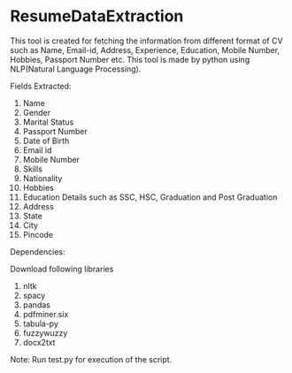 # ResumeDataExtraction
This tool is created for fetching the information from different format of CV such as Name, Email-id, Address, Experience, Education, Mobile Number, Hobbies, Passport Number etc. This tool is made by python using NLP(Natural Language Processing). 

Fields Extracted:
1. Name
2. Gender
3. Marital Status
4. Passport Number
5. Date of Birth
6. Email id
7. Mobile Number
8. Skills
9. Nationality
10. Hobbies
11. Education Details such as SSC, HSC, Graduation and Post Graduation
12. Address
13. State
14. City
15. Pincode


Dependencies:

Download following libraries

1. nltk
2. spacy
3. pandas
4. pdfminer.six
5. tabula-py
6. fuzzywuzzy
7. docx2txt

Note: Run test.py for execution of the script.
